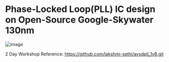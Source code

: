 # Phase-Locked Loop(PLL) IC design on Open-Source Google-Skywater 130nm
![image](https://user-images.githubusercontent.com/88277263/127781279-485d7b13-fd40-4d03-9192-d7a31bf04769.png)

2 Day Workshop
Reference: https://github.com/lakshmi-sathi/avsdpll_1v8.git

